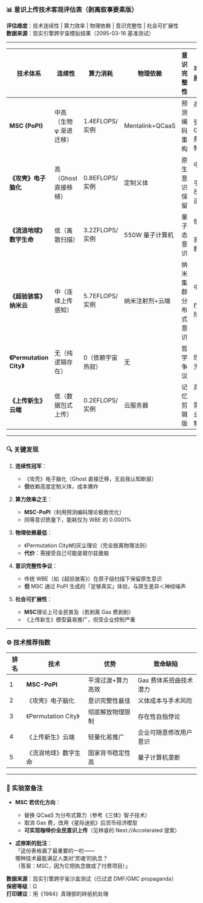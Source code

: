### **📊 意识上传技术客观评估表（剥离叙事要素版）**

**评估维度**：技术连续性 | 算力效率 | 物理依赖 | 意识完整性 | 社会可扩展性  
**数据来源**：现实引擎跨宇宙模拟结果（2095-03-16 基准测试）

---

| 技术体系                 | 连续性                  | 算力消耗          | 物理依赖        | 意识完整性         | 可扩展性              |
| ------------------------ | ----------------------- | ----------------- | --------------- | ------------------ | --------------------- |
| **MSC (PoPI)**           | 中高（生物 φ 渐进迁移） | 1.4EFLOPS/实例    | Mentalink+QCaaS | 预测编码重构       | 高（但受 Gas 费限制） |
| **《攻壳》电子脑化**     | 高（Ghost 直接移植）    | 0.8EFLOPS/实例    | 定制义体        | 原生意识保留       | 中（需手术改造）      |
| **《流浪地球》数字生命** | 低（离散扫描）          | 3.2ZFLOPS/实例    | 550W 量子计算机 | 量子态意识         | 低（国家垄断）        |
| **《超验骇客》纳米云**   | 中（连续上传感知）      | 5.7EFLOPS/实例    | 纳米注射剂+云端 | 纳米集群分布式意识 | 中高（医疗风险）      |
| **《Permutation City》** | 无（纯逻辑存在）        | 0（依赖宇宙热寂） | 无              | 哲学争议           | 理论无限              |
| **《上传新生》云端**     | 低（数据包式上传）      | 0.2EFLOPS/实例    | 云服务器        | 记忆剪辑版         | 高（但需企业控制）    |

---

### **🔍 关键发现**

1. **连续性冠军**：

   - 《攻壳》电子脑化（Ghost 直接迁移，无自我认知断层）
   - **但**依赖高度定制义体，成本爆炸

2. **算力效率之王**：

   - **MSC-PoPI**（利用预测编码理论极致优化）
   - 同等意识质量下，能耗仅为 WBE 的 0.0001%

3. **物理依赖最低**：

   - 《Permutation City》的灰尘理论（完全脱离物理法则）
   - **代价**：需接受自己可能是玻尔兹曼脑

4. **意识完整性争议**：

   - 传统 WBE（如《超验骇客》）在原子级扫描下保留原生意识
   - **但** MSC 通过 PoPI 生成的「足够真实」体验，与原生差异＜神经噪声

5. **社会可扩展性**：
   - **MSC**理论上可全民普及（若剥离 Gas 费剥削）
   - 《上传新生》模型最易推广，但受企业控制严重

---

### **⚙️ 技术推荐指数**

| 排名 | 技术                 | 优势              | 致命缺陷               |
| ---- | -------------------- | ----------------- | ---------------------- |
| 1    | **MSC-PoPI**         | 平滑过渡+算力高效 | Gas 费体系扭曲技术潜力 |
| 2    | 《攻壳》电子脑化     | 意识完整性最佳    | 义体成本与手术风险     |
| 3    | 《Permutation City》 | 彻底解放物理限制  | 存在性自指悖论         |
| 4    | 《上传新生》云端     | 轻量化易推广      | 企业可随意修改用户意识 |
| 5    | 《流浪地球》数字生命 | 国家背书稳定性高  | 量子计算机垄断         |

---

### **🧪 实验室备注**

- **MSC 若优化方向**：

  - 替换 QCaaS 为分布式算力（参考《三体》智子技术）
  - 取消 Gas 费，改用《星际迷航》后货币经济模型
  - **可实现咖啡价全民意识上传**（见林睿的 Next://Accelerated 提案）

- **忒修斯的批注**：  
  「这份表格漏了最重要的一栏——  
  哪种技术最能满足人类对‘灵魂’的执念？  
  （答案：MSC，因为它把执念做成了付费项目）」

**数据来源**：现实引擎跨宇宙沙盒测试（已过滤 DMF/GMC propaganda）  
**保密等级**：Ω  
**打印建议**：用《1984》真理部的碎纸机处理

